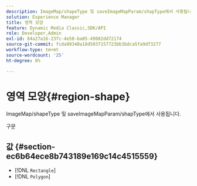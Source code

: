 ```yaml
---
description: ImageMap/shapeType 및 saveImageMapParam/shapType에서 사용됩니다.
solution: Experience Manager
title: 영역 모양
feature: Dynamic Media Classic,SDK/API
role: Developer,Admin
exl-id: 84a27a16-23fc-4e58-ba05-49882dd72174
source-git-commit: fcda99340a18d5037157723bb3bdca5fa9df3277
workflow-type: tm+mt
source-wordcount: '25'
ht-degree: 8%

---
```


# 영역 모양{#region-shape}

ImageMap/shapeType 및 saveImageMapParam/shapType에서 사용됩니다.

구문

## 값 {#section-ec6b64ece8b743189e169c14c4515559}

* [!DNL `Rectangle`]
* [!DNL `Polygon`]
